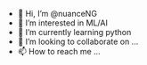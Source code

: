 - 👋 Hi, I’m @nuanceNG
- 👀 I’m interested in ML/AI
- 🌱 I’m currently learning python
- 💞️ I’m looking to collaborate on ...
- 📫 How to reach me ...

<!---
nuanceNG/nuanceNG is a ✨ special ✨ repository because its `README.md` (this file) appears on your GitHub profile.
You can click the Preview link to take a look at your changes.
--->
